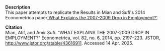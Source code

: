 **Description** \
This paper attempts to replicate the Results in Mian and Sufi's 2014 Econometrica paper['What Explains the 2007-2009 Drop in Employment?'](https://www.nber.org/system/files/working_papers/w17830/w17830.pdf).

**Citation** \
Mian, Atif, and Amir Sufi. “WHAT EXPLAINS THE 2007-2009 DROP IN EMPLOYMENT?” Econometrica, vol. 82, no. 6, 2014, pp. 2197–223. JSTOR, http://www.jstor.org/stable/43616911. Accessed 14 Apr. 2025.

